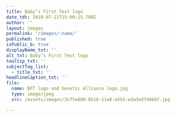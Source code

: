 ```yaml
---
title: Baby’s First Test logo
date_tdt: 2018-07-11T15:00:15.780Z
author: ''
layout: images
permalink: '/images/:name/'
published: true
isPublic_b: true
displayName_txt: ''
alt_txt: Baby’s First Test logo
tooltip_txt: ''
subjectTag_list:
  - title_txt: ''
headlineCaption_txt: ''
file:
  name: BFT logo and Genetic Alliance logo.jpg
  type: image/jpeg
  src: /assets/images/3cf5e800-851b-11e8-a554-eda3e87496bf.jpg

---
```


